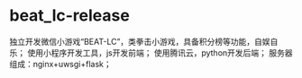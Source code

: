 # beat_lc-release
独立开发微信小游戏“BEAT-LC”，类拳击小游戏，具备积分榜等功能，自娱自乐；
使用小程序开发工具，js开发前端；
使用腾讯云，python开发后端；
服务器组成：nginx+uwsgi+flask；
